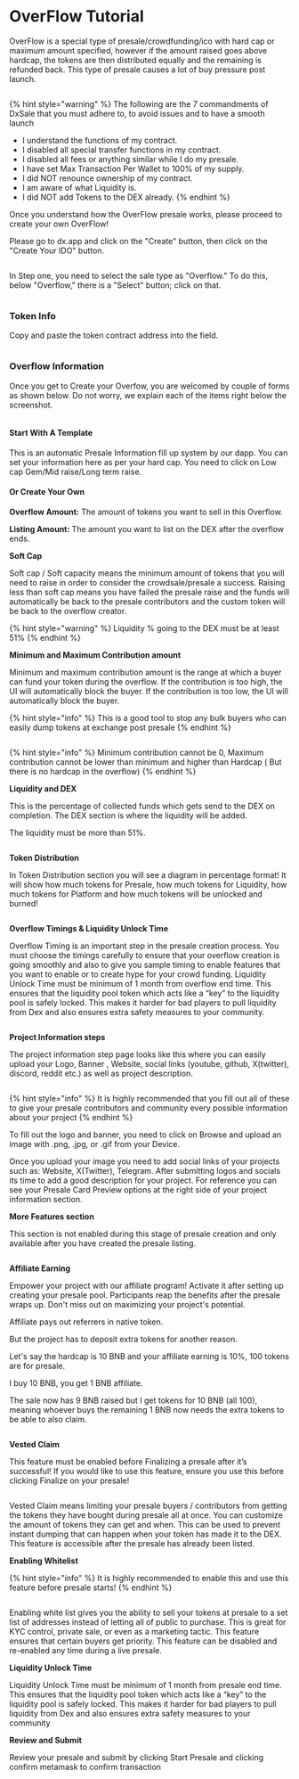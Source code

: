 # OverFlow Tutorial

OverFlow is a special type of presale/crowdfunding/ico with hard cap or maximum amount specified, however if the amount raised goes above hardcap, the tokens are then distributed equally and the remaining is refunded back. This type of presale causes a lot of buy pressure post launch.

<figure><img src="../../.gitbook/assets/image (63).png" alt=""><figcaption></figcaption></figure>

{% hint style="warning" %}
The following are the 7 commandments of DxSale that you must adhere to, to avoid issues and to have a smooth launch

* I understand the functions of my contract.
* I disabled all special transfer functions in my contract.
* I disabled all fees or anything similar while I do my presale.
* I have set Max Transaction Per Wallet to 100% of my supply.
* I did NOT renounce ownership of my contract.
* I am aware of what Liquidity is.
* I did NOT add Tokens to the DEX already.
{% endhint %}

Once you understand how the OverFlow presale works, please proceed to create your own OverFlow!

Please go to dx.app and click on the "Create" button, then click on the "Create Your IDO" button.

<figure><img src="../../.gitbook/assets/overflow 1.png" alt=""><figcaption></figcaption></figure>

In Step one, you need to select the sale type as "Overflow." To do this, below "Overflow," there is a "Select" button; click on that.

<figure><img src="../../.gitbook/assets/overflow 2.png" alt=""><figcaption></figcaption></figure>

### **Token Info**

Copy and paste the token contract address into the field.

<figure><img src="../../.gitbook/assets/overflow 3.png" alt=""><figcaption></figcaption></figure>

### Overflow Information

Once you get to Create your Overfow, you are welcomed by couple of forms as shown below. Do not worry, we explain each of the items right below the screenshot.

<figure><img src="../../.gitbook/assets/overflow 4.png" alt=""><figcaption></figcaption></figure>

#### Start With A Template

This is an automatic Presale Information fill up system by our dapp. You can set your information here as per your hard cap. You need to click on Low cap Gem/Mid raise/Long term raise.

#### **Or Create Your Own**

**Overflow Amount:** The amount of tokens you want to sell in this Overflow.

**Listing Amount:** The amount you want to list on the DEX after the overflow ends.

**Soft Cap**

Soft cap / Soft capacity means the minimum amount of tokens that you will need to raise in order to consider the crowdsale/presale a success. Raising less than soft cap means you have failed the presale raise and the funds will automatically be back to the presale contributors and the custom token will be back to the overflow creator.

{% hint style="warning" %}
Liquidity % going to the DEX must be at least 51%&#x20;
{% endhint %}

**Minimum and Maximum Contribution amount**

Minimum and maximum contribution amount is the range at which a buyer can fund your token during the overflow. If the contribution is too high, the UI will automatically block the buyer. If the contribution is too low, the UI will automatically block the buyer.

{% hint style="info" %}
This is a good tool to stop any bulk buyers who can easily dump tokens at exchange post presale&#x20;
{% endhint %}

<figure><img src="../../.gitbook/assets/image (61) (1).png" alt=""><figcaption></figcaption></figure>

{% hint style="info" %}
Minimum contribution cannot be 0, Maximum contribution cannot be lower than minimum and higher than Hardcap ( But there is no hardcap in the overflow)
{% endhint %}

**Liquidity and DEX**

This is the percentage of collected funds which gets send to the DEX on completion. The DEX section is where the liquidity will be added.

The liquidity must be more than 51%.

<figure><img src="../../.gitbook/assets/dx4.png" alt=""><figcaption></figcaption></figure>

**Token Distribution**

In Token Distribution section you will see a diagram in percentage format! It will show how much tokens for Presale, how much tokens for Liquidity, how much tokens for Platform and how much tokens will be unlocked and burned!

<figure><img src="../../.gitbook/assets/image.png" alt=""><figcaption></figcaption></figure>

**Overflow Timings & Liquidity Unlock Time**

Overflow Timing is an important step in the presale creation process. You must choose the timings carefully to ensure that your overflow creation is going smoothly and also to give you sample timing to enable features that you want to enable or to create hype for your crowd funding. Liquidity Unlock Time must be minimum of 1 month from overflow end time. This ensures that the liquidity pool token which acts like a “key” to the liquidity pool is safely locked. This makes it harder for bad players to pull liquidity from Dex and also ensures extra safety measures to your community.

<figure><img src="../../.gitbook/assets/final one.png" alt=""><figcaption></figcaption></figure>

**Project Information steps**

The project information step page looks like this where you can easily upload your Logo, Banner , Website, social links (youtube, github, X(twitter), discord, reddit etc.) as well as project description.

<figure><img src="../../.gitbook/assets/description.png" alt=""><figcaption></figcaption></figure>

{% hint style="info" %}
It is highly recommended that you fill out all of these to give your presale contributors and community every possible information about your project
{% endhint %}



To fill out the logo and banner, you need to click on Browse and upload an image with .png, .jpg, or .gif from your Device.

Once you upload your image you need to add social links of your projects such as: Website, X(Twitter), Telegram. After submitting logos and socials its time to add a good description for your project. For reference you can see your Presale Card Preview options at the right side of your project information section.

**More Features section**

This section is not enabled during this stage of presale creation and only available after you have created the presale listing.

<figure><img src="../../.gitbook/assets/image (1).png" alt=""><figcaption></figcaption></figure>

**Affiliate Earning**

Empower your project with our affiliate program! Activate it after setting up creating your presale pool. Participants reap the benefits after the presale wraps up. Don't miss out on maximizing your project's potential.

Affiliate pays out referrers in native token.

But the project has to deposit extra tokens for another reason.

Let's say the hardcap is 10 BNB and your affiliate earning is 10%, 100 tokens are for presale.

I buy 10 BNB, you get 1 BNB affiliate.

The sale now has 9 BNB raised but I get tokens for 10 BNB (all 100), meaning whoever buys the remaining 1 BNB now needs the extra tokens to be able to also claim.

<figure><img src="../../.gitbook/assets/614c99cf4f23707154a37bf7_how-to-start-affiliate-marketing-1.png" alt=""><figcaption></figcaption></figure>



**Vested Claim**

This feature must be enabled before Finalizing a presale after it’s successful! If you would like to use this feature, ensure you use this before clicking Finalize on your presale!

<figure><img src="../../.gitbook/assets/image (3) (1) (1) (1).png" alt=""><figcaption></figcaption></figure>

Vested Claim means limiting your presale buyers / contributors from getting the tokens they have bought during presale all at once. You can customize the amount of tokens they can get and when. This can be used to prevent instant dumping that can happen when your token has made it to the DEX. This feature is accessible after the presale has already been listed.

&#x20;

&#x20;

**Enabling Whitelist**

{% hint style="info" %}
It is highly recommended to enable this and use this feature before presale starts!
{% endhint %}

<figure><img src="../../.gitbook/assets/image (39).png" alt=""><figcaption></figcaption></figure>

Enabling white list gives you the ability to sell your tokens at presale to a set list of addresses instead of letting all of public to purchase. This is great for KYC control, private sale, or even as a marketing tactic. This feature ensures that certain buyers get priority. This feature can be disabled and re-enabled any time during a live presale.



**Liquidity Unlock Time**

Liquidity Unlock Time must be minimum of 1 month from presale end time. This ensures that the liquidity pool token which acts like a “key” to the liquidity pool is safely locked. This makes it harder for bad players to pull liquidity from Dex and also ensures extra safety measures to your community

&#x20;

**Review and Submit**

Review your presale and submit by clicking Start Presale and clicking confirm metamask to confirm transaction

<figure><img src="broken-reference" alt=""><figcaption></figcaption></figure>
